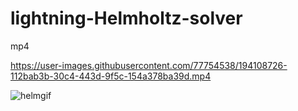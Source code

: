 # lightning-Helmholtz-solver
 



mp4

https://user-images.githubusercontent.com/77754538/194108726-112bab3b-30c4-443d-9f5c-154a378ba39d.mp4




![helmgif](https://user-images.githubusercontent.com/77754538/194128251-c13a9ae0-7c2e-4f30-80af-4c061708221e.gif)


